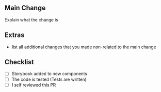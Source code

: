 ## Main Change

Explain what the change is

## Extras

- list all additional changes that you made non-related to the main change

## Checklist

- [ ] Storybook added to new components
- [ ] The code is tested (Tests are written)
- [ ] I self reviewed this PR
